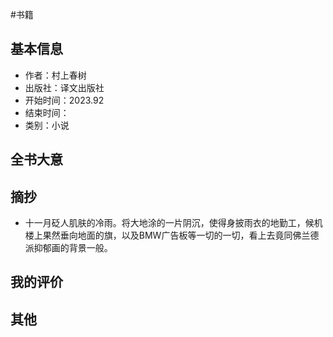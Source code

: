 #书籍 
## 基本信息
- 作者：村上春树
- 出版社：译文出版社
- 开始时间：2023.92
- 结束时间：
- 类别：小说
## 全书大意
## 摘抄
- 十一月砭人肌肤的冷雨。将大地涂的一片阴沉，使得身披雨衣的地勤工，候机楼上果然垂向地面的旗，以及BMW广告板等一切的一切，看上去竟同佛兰德派抑郁画的背景一般。
## 我的评价
## 其他


